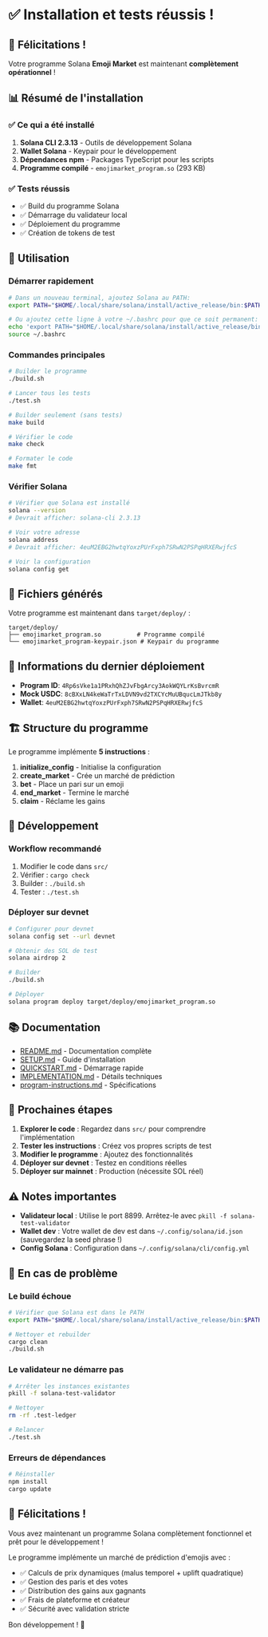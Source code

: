 # ✅ Installation et tests réussis !

## 🎉 Félicitations !

Votre programme Solana **Emoji Market** est maintenant **complètement opérationnel** !

## 📊 Résumé de l'installation

### ✅ Ce qui a été installé

1. **Solana CLI 2.3.13** - Outils de développement Solana
2. **Wallet Solana** - Keypair pour le développement
3. **Dépendances npm** - Packages TypeScript pour les scripts
4. **Programme compilé** - `emojimarket_program.so` (293 KB)

### ✅ Tests réussis

- ✅ Build du programme Solana
- ✅ Démarrage du validateur local
- ✅ Déploiement du programme
- ✅ Création de tokens de test

## 🚀 Utilisation

### Démarrer rapidement

```bash
# Dans un nouveau terminal, ajoutez Solana au PATH:
export PATH="$HOME/.local/share/solana/install/active_release/bin:$PATH"

# Ou ajoutez cette ligne à votre ~/.bashrc pour que ce soit permanent:
echo 'export PATH="$HOME/.local/share/solana/install/active_release/bin:$PATH"' >> ~/.bashrc
source ~/.bashrc
```

### Commandes principales

```bash
# Builder le programme
./build.sh

# Lancer tous les tests
./test.sh

# Builder seulement (sans tests)
make build

# Vérifier le code
make check

# Formater le code
make fmt
```

### Vérifier Solana

```bash
# Vérifier que Solana est installé
solana --version
# Devrait afficher: solana-cli 2.3.13

# Voir votre adresse
solana address
# Devrait afficher: 4euM2EBG2hwtqYoxzPUrFxph7SRwN2PSPqHRXERwjfcS

# Voir la configuration
solana config get
```

## 📁 Fichiers générés

Votre programme est maintenant dans `target/deploy/` :

```
target/deploy/
├── emojimarket_program.so          # Programme compilé
└── emojimarket_program-keypair.json # Keypair du programme
```

## 📝 Informations du dernier déploiement

- **Program ID**: `4Rp6sVke1a1PRxhQhZJvFbgArcy3AokWQYLrKsBvrcmR`
- **Mock USDC**: `8cBXxLN4keWaTrTxLDVN9vd2TXCYcMuUBqucLmJTkb8y`
- **Wallet**: `4euM2EBG2hwtqYoxzPUrFxph7SRwN2PSPqHRXERwjfcS`

## 🏗️ Structure du programme

Le programme implémente **5 instructions** :

1. **initialize_config** - Initialise la configuration
2. **create_market** - Crée un marché de prédiction
3. **bet** - Place un pari sur un emoji
4. **end_market** - Termine le marché
5. **claim** - Réclame les gains

## 🔧 Développement

### Workflow recommandé

1. Modifier le code dans `src/`
2. Vérifier : `cargo check`
3. Builder : `./build.sh`
4. Tester : `./test.sh`

### Déployer sur devnet

```bash
# Configurer pour devnet
solana config set --url devnet

# Obtenir des SOL de test
solana airdrop 2

# Builder
./build.sh

# Déployer
solana program deploy target/deploy/emojimarket_program.so
```

## 📚 Documentation

- [README.md](README.md) - Documentation complète
- [SETUP.md](SETUP.md) - Guide d'installation
- [QUICKSTART.md](QUICKSTART.md) - Démarrage rapide
- [IMPLEMENTATION.md](IMPLEMENTATION.md) - Détails techniques
- [program-instructions.md](program-instructions.md) - Spécifications

## 🎯 Prochaines étapes

1. **Explorer le code** : Regardez dans `src/` pour comprendre l'implémentation
2. **Tester les instructions** : Créez vos propres scripts de test
3. **Modifier le programme** : Ajoutez des fonctionnalités
4. **Déployer sur devnet** : Testez en conditions réelles
5. **Déployer sur mainnet** : Production (nécessite SOL réel)

## ⚠️ Notes importantes

- **Validateur local** : Utilise le port 8899. Arrêtez-le avec `pkill -f solana-test-validator`
- **Wallet dev** : Votre wallet de dev est dans `~/.config/solana/id.json` (sauvegardez la seed phrase !)
- **Config Solana** : Configuration dans `~/.config/solana/cli/config.yml`

## 🐛 En cas de problème

### Le build échoue

```bash
# Vérifier que Solana est dans le PATH
export PATH="$HOME/.local/share/solana/install/active_release/bin:$PATH"

# Nettoyer et rebuilder
cargo clean
./build.sh
```

### Le validateur ne démarre pas

```bash
# Arrêter les instances existantes
pkill -f solana-test-validator

# Nettoyer
rm -rf .test-ledger

# Relancer
./test.sh
```

### Erreurs de dépendances

```bash
# Réinstaller
npm install
cargo update
```

## 🌟 Félicitations !

Vous avez maintenant un programme Solana complètement fonctionnel et prêt pour le développement !

Le programme implémente un marché de prédiction d'emojis avec :
- ✅ Calculs de prix dynamiques (malus temporel + uplift quadratique)
- ✅ Gestion des paris et des votes
- ✅ Distribution des gains aux gagnants
- ✅ Frais de plateforme et créateur
- ✅ Sécurité avec validation stricte

Bon développement ! 🚀

